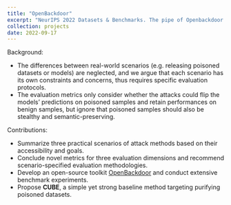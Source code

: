 ```yaml
---
title: "OpenBackdoor"
excerpt: "NeurIPS 2022 Datasets & Benchmarks. The pipe of Openbackdoor toolkit: <br/><img src='/images/hbx/project_openbackdoor.png'>"
collection: projects
date: 2022-09-17
---
```




Background:

* The differences between real-world scenarios (e.g. releasing poisoned datasets or models) are neglected, and we argue that each scenario has its own constraints and concerns, thus requires specific evaluation protocols.
* The evaluation metrics only consider whether the attacks could flip the models’ predictions on poisoned samples and retain performances on benign samples, but ignore that poisoned samples should also be stealthy and semantic-preserving.

Contributions:

* Summarize three practical scenarios of attack methods based on their accessibility and goals.
* Conclude novel metrics for three evaluation dimensions and recommend scenario-specified evaluation methodologies.
* Develop an open-source toolkit [OpenBackdoor](https://github.com/thunlp/OpenBackdoor) and conduct extensive benchmark experiments.
* Propose **CUBE**, a simple yet strong baseline method targeting purifying poisoned datasets.